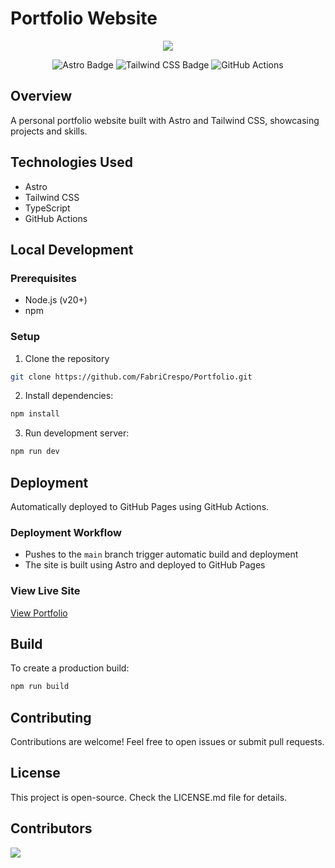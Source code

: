 # Portfolio Website

<div align="center">
<a href="https://fabricrespo.github.io/">
<img src="./public/porfolio.webp">
</a>
<p></p>
</div>

<div align="center">

![Astro Badge](https://img.shields.io/badge/Astro-FF3E00?logo=astro&logoColor=fff&style=flat)
![Tailwind CSS Badge](https://img.shields.io/badge/Tailwind%20CSS-06B6D4?logo=tailwindcss&logoColor=fff&style=flat)
![GitHub Actions](https://img.shields.io/badge/GitHub%20Actions-2088FF?logo=githubactions&logoColor=fff&style=flat)

</div>

## Overview
A personal portfolio website built with Astro and Tailwind CSS, showcasing projects and skills.

## Technologies Used
- Astro
- Tailwind CSS
- TypeScript
- GitHub Actions

## Local Development

### Prerequisites
- Node.js (v20+)
- npm

### Setup
1. Clone the repository
```bash
git clone https://github.com/FabriCrespo/Portfolio.git
```

2. Install dependencies:
```bash
npm install
```

3. Run development server:
```bash
npm run dev
```

## Deployment
Automatically deployed to GitHub Pages using GitHub Actions. 

### Deployment Workflow
- Pushes to the `main` branch trigger automatic build and deployment
- The site is built using Astro and deployed to GitHub Pages

### View Live Site
[View Portfolio](https://fabricrespo.github.io/)

## Build
To create a production build:
```bash
npm run build
```

## Contributing
Contributions are welcome! Feel free to open issues or submit pull requests.

## License
This project is open-source. Check the LICENSE.md file for details.

## Contributors
<a href="https://github.com/FabriCrespo/Portfolio/graphs/contributors">
  <img src="https://contrib.rocks/image?repo=FabriCrespo/Portfolio" />
</a>
